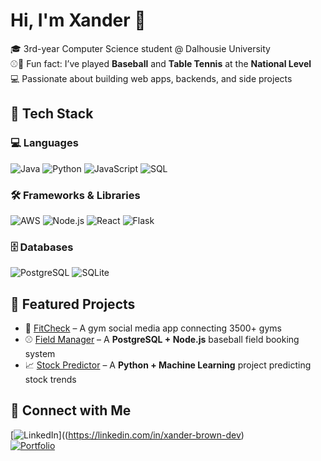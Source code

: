 # Hi, I'm Xander 👋  

🎓 3rd-year Computer Science student @ Dalhousie University  
⚾🏓 Fun fact: I’ve played **Baseball** and **Table Tennis** at the **National Level**  
💻 Passionate about building web apps, backends, and side projects  


## 🚀 Tech Stack

### 💻 Languages
![Java](https://img.shields.io/badge/Java-ED8B00?style=for-the-badge&logo=openjdk&logoColor=white)
![Python](https://img.shields.io/badge/Python-3776AB?style=for-the-badge&logo=python&logoColor=white)
![JavaScript](https://img.shields.io/badge/JavaScript-F7DF1E?style=for-the-badge&logo=javascript&logoColor=black)
![SQL](https://img.shields.io/badge/SQL-003B57?style=for-the-badge&logo=postgresql&logoColor=white)


### 🛠️ Frameworks & Libraries
![AWS](https://img.shields.io/badge/AWS-232F3E?style=for-the-badge&logo=amazonaws&logoColor=white)
![Node.js](https://img.shields.io/badge/Node.js-339933?style=for-the-badge&logo=node.js&logoColor=white)
![React](https://img.shields.io/badge/React-61DAFB?style=for-the-badge&logo=react&logoColor=black)
![Flask](https://img.shields.io/badge/Flask-000000?style=for-the-badge&logo=flask&logoColor=white)


### 🗄️ Databases
![PostgreSQL](https://img.shields.io/badge/PostgreSQL-4169E1?style=for-the-badge&logo=postgresql&logoColor=white)
![SQLite](https://img.shields.io/badge/SQLite-07405E?style=for-the-badge&logo=sqlite&logoColor=white)


## 🌟 Featured Projects
- 💪 [FitCheck](https://fitcheck.fitness) – A gym social media app connecting 3500+ gyms  
- ⚾ [Field Manager](https://github.com/Xan1237/FeildManager) – A **PostgreSQL + Node.js** baseball field booking system
- 📈 [Stock Predictor](https://github.com/Xan1237/StockPredictor) – A **Python + Machine Learning** project predicting stock trends  


## 🤝 Connect with Me
[![LinkedIn](https://img.shields.io/badge/LinkedIn-0A66C2?style=for-the-badge&logo=linkedin&logoColor=white)]((https://linkedin.com/in/xander-brown-dev)  
[![Portfolio](https://img.shields.io/badge/Portfolio-FF7139?style=for-the-badge&logo=firefox-browser&logoColor=white)](https://my-app-2g6c.onrender.com)  
